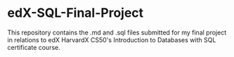 # edX-SQL-Final-Project
This repository contains the .md and .sql files submitted for my final project in relations to edX HarvardX CS50's Introduction to Databases with SQL certificate course.
